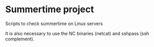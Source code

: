 # Summertime project

Scripts to check summertime on Linux servers

It is also necessary to use the NC binaries (netcat) and sshpass (ssh complement).
